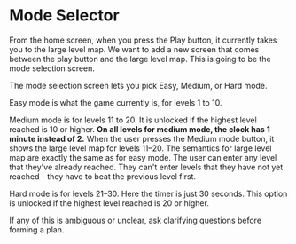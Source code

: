 # Mode Selector

From the home screen, when you press the Play button, it currently takes you to
the large level map. We want to add a new screen that comes between the play
button and the large level map. This is going to be the mode selection screen.

The mode selection screen lets you pick Easy, Medium, or Hard mode.

Easy mode is what the game currently is, for levels 1 to 10.

Medium mode is for levels 11 to 20. It is unlocked if the highest level reached
is 10 or higher. **On all levels for medium mode, the clock has 1 minute instead
of 2.** When the user presses the Medium mode button, it shows the large level
map for levels 11–20. The semantics for large level map are exactly the same as
for easy mode. The user can enter any level that they've already reached. They
can't enter levels that they have not yet reached - they have to beat the
previous level first.

Hard mode is for levels 21–30. Here the timer is just 30 seconds. This option is
unlocked if the highest level reached is 20 or higher.

If any of this is ambiguous or unclear, ask clarifying questions before forming
a plan.
